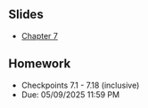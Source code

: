 ## Slides
- [Chapter 7](../Slides/Chapter07.pdf)

## Homework
  
- Checkpoints 7.1 - 7.18 (inclusive)
- Due: 05/09/2025 11:59 PM 